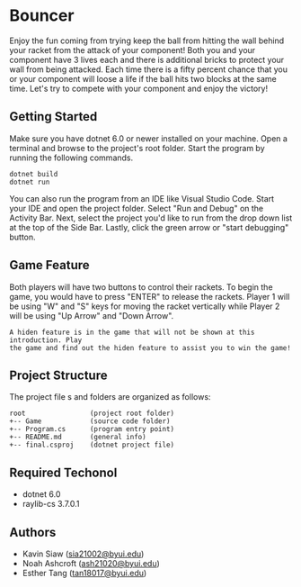 # Bouncer
Enjoy the fun coming from trying keep the ball from hitting the wall
behind your racket from the attack of your component! Both you and your
component have 3 lives each and there is additional bricks to protect 
your wall from being attacked. Each time there is a fifty percent chance
that you or your component will loose a life if the ball hits two blocks
at the same time. Let's try to compete with your component and enjoy 
the victory!

## Getting Started
Make sure you have dotnet 6.0 or newer installed on your machine. Open
a terminal and browse to the project's root folder. Start the program
by running the following commands.
```
dotnet build
dotnet run
```
You can also run the program from an IDE like Visual Studio Code.
Start your IDE and open the project folder. Select "Run and Debug" on
the Activity Bar. Next, select the project you'd like to run from the 
drop down list at the top of the Side Bar. Lastly, click the green 
arrow or "start debugging" button.

## Game Feature
Both players will have two buttons to control their rackets. To begin the game,
you would have to press "ENTER" to release the rackets. Player 1 will be using 
"W" and "S" keys for moving the racket vertically while Player 2 will be using 
"Up Arrow" and "Down Arrow".
```
A hiden feature is in the game that will not be shown at this introduction. Play
the game and find out the hiden feature to assist you to win the game!
```

## Project Structure
The project file s and folders are organized as follows:
```
root                (project root folder)
+-- Game            (source code folder)
+-- Program.cs      (program entry point)
+-- README.md       (general info)
+-- final.csproj    (dotnet project file)
```

## Required Techonol
* dotnet 6.0
* raylib-cs 3.7.0.1

## Authors
* Kavin Siaw (sia21002@byui.edu)
* Noah Ashcroft (ash21020@byui.edu)
* Esther Tang (tan18017@byui.edu)